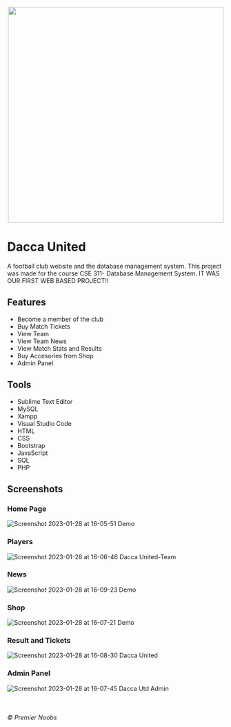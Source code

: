 <p align="center">
  <img src="https://user-images.githubusercontent.com/70026044/216939954-0ec505be-1dc0-4730-ad95-c37c3c40fdae.png" width="500">
</p>


# Dacca United


A football club website and the database management system.
This project was made for the course CSE 311- Database Management System. IT WAS OUR FIRST WEB BASED PROJECT!!

## Features

- Become a member of the club
- Buy Match Tickets
- View Team
- View Team News
- View Match Stats and Results
- Buy Accesories from Shop
- Admin Panel


## Tools

- Sublime Text Editor
- MySQL
- Xampp
- Visual Studio Code
- HTML
- CSS
- Bootstrap
- JavaScript
- SQL
- PHP


## Screenshots
### Home Page
![Screenshot 2023-01-28 at 16-05-51 Demo](https://user-images.githubusercontent.com/70026044/216940093-69763c0f-671f-48a5-803c-a7488fc6396a.png)

### Players
![Screenshot 2023-01-28 at 16-06-46 Dacca United-Team](https://user-images.githubusercontent.com/70026044/216941655-eaa7b6a2-485b-4037-8d79-1ecbc1c1bc54.png)

### News
![Screenshot 2023-01-28 at 16-09-23 Demo](https://user-images.githubusercontent.com/70026044/216941740-0e48881a-f001-4527-be65-f79d3d913714.png)
 
 ### Shop
 ![Screenshot 2023-01-28 at 16-07-21 Demo](https://user-images.githubusercontent.com/70026044/216941835-ce0e4b79-b7ab-495e-ae83-b46f7d9a004d.png)

### Result and Tickets
![Screenshot 2023-01-28 at 16-08-30 Dacca United](https://user-images.githubusercontent.com/70026044/216941976-ef2e5c81-4e14-4e9d-9ad0-7f5b1dbfb80d.png)


### Admin Panel 

 ![Screenshot 2023-01-28 at 16-07-45 Dacca Utd Admin](https://user-images.githubusercontent.com/70026044/216942058-24aa20c2-2190-4239-a2c2-af4872ef12eb.png)



<br>

###### © Premier Noobs
